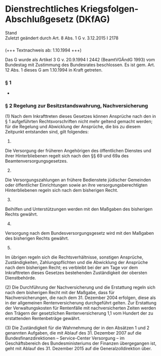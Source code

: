 Dienstrechtliches Kriegsfolgen-Abschlußgesetz (DKfAG)
=====================================================

Stand  
Zuletzt geändert durch Art. 8 Abs. 1 G v. 3.12.2015 I 2178

### 

(+++ Textnachweis ab: 1.10.1994 +++)

Das G wurde als Artikel 3 G v. 20.9.1994 I 2442 (BeamtVGÄndG 1993) vom Bundestag mit Zustimmung des Bundesrates beschlossen. Es ist gem. Art. 12 Abs. 1 dieses G am 1.10.1994 in Kraft getreten.

### § 1

-

### § 2 Regelung zur Besitzstandswahrung, Nachversicherung

(1) Nach dem Inkrafttreten dieses Gesetzes können Ansprüche nach den in § 1 aufgeführten Rechtsvorschriften nicht mehr geltend gemacht werden; für die Regelung und Abwicklung der Ansprüche, die bis zu diesem Zeitpunkt entstanden sind, gilt folgendes:

1.  
Die Versorgung der früheren Angehörigen des öffentlichen Dienstes und ihrer Hinterbliebenen regelt sich nach den §§ 69 und 69a des Beamtenversorgungsgesetzes.

2.  
Die Versorgungszahlungen an frühere Bedienstete jüdischer Gemeinden oder öffentlicher Einrichtungen sowie an ihre versorgungsberechtigten Hinterbliebenen regeln sich nach dem bisherigen Recht.

3.  
Beihilfen und Unterstützungen werden mit den Maßgaben des bisherigen Rechts gewährt.

4.  
Versorgung nach dem Bundesversorgungsgesetz wird mit den Maßgaben des bisherigen Rechts gewährt.

5.  
Im übrigen regeln sich die Rechtsverhältnisse, sonstigen Ansprüche, Zuständigkeiten, Zahlungspflichten und die Abwicklung der Ansprüche nach dem bisherigen Recht; es verbleibt bei der am Tage vor dem Inkrafttreten dieses Gesetzes bestehenden Zuständigkeit der obersten Dienstbehörde.

(2) Die Durchführung der Nachversicherung und die Erstattung regeln sich nach dem bisherigen Recht mit der Maßgabe, dass für Nachversicherungen, die nach dem 31. Dezember 2004 erfolgen, diese als in der allgemeinen Rentenversicherung durchgeführt gelten. Zur Erstattung der Verwaltungskosten für Rentenfälle mit nachversicherten Zeiten werden den Trägern der gesetzlichen Rentenversicherung 1,1 vom Hundert der zu erstattenden Rentenbeträge gewährt.

(3) Die Zuständigkeit für die Wahrnehmung der in den Absätzen 1 und 2 genannten Aufgaben, die mit Ablauf des 31. Dezember 2007 auf die Bundesfinanzdirektionen – Service-Center Versorgung – im Geschäftsbereich des Bundesministeriums der Finanzen übergegangen ist, geht mit Ablauf des 31. Dezember 2015 auf die Generalzolldirektion über.
